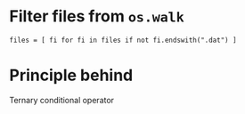 # Filter files from `os.walk`
```
files = [ fi for fi in files if not fi.endswith(".dat") ]
```

# Principle behind
Ternary conditional operator